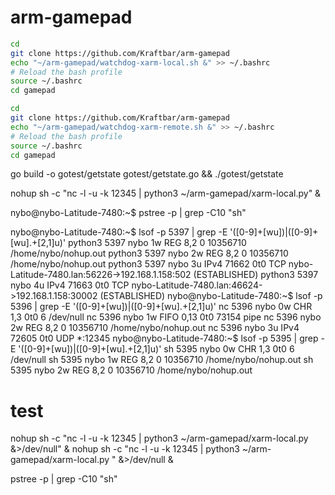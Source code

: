 # arm-gamepad

```sh
cd
git clone https://github.com/Kraftbar/arm-gamepad
echo "~/arm-gamepad/watchdog-xarm-local.sh &" >> ~/.bashrc
# Reload the bash profile
source ~/.bashrc
cd gamepad
```


```sh
cd
git clone https://github.com/Kraftbar/arm-gamepad
echo "~/arm-gamepad/watchdog-xarm-remote.sh &" >> ~/.bashrc
# Reload the bash profile
source ~/.bashrc
cd gamepad
```


go build -o gotest/getstate gotest/getstate.go && ./gotest/getstate









nohup sh -c "nc -l -u -k 12345 | python3 ~/arm-gamepad/xarm-local.py" &

nybo@nybo-Latitude-7480:~$ pstree -p  | grep -C10 "sh"

nybo@nybo-Latitude-7480:~$ lsof -p 5397 | grep -E '([0-9]+[wu])|([0-9]+[wu].+[2,1]u)'
python3 5397 nybo    1w   REG    8,2        0 10356710 /home/nybo/nohup.out
python3 5397 nybo    2w   REG    8,2        0 10356710 /home/nybo/nohup.out
python3 5397 nybo    3u  IPv4  71662      0t0      TCP nybo-Latitude-7480.lan:56226->192.168.1.158:502 (ESTABLISHED)
python3 5397 nybo    4u  IPv4  71663      0t0      TCP nybo-Latitude-7480.lan:46624->192.168.1.158:30002 (ESTABLISHED)
nybo@nybo-Latitude-7480:~$ lsof -p 5396 | grep -E '([0-9]+[wu])|([0-9]+[wu].+[2,1]u)'
nc      5396 nybo    0w   CHR    1,3      0t0        6 /dev/null
nc      5396 nybo    1w  FIFO   0,13      0t0    73154 pipe
nc      5396 nybo    2w   REG    8,2        0 10356710 /home/nybo/nohup.out
nc      5396 nybo    3u  IPv4  72605      0t0      UDP *:12345 
nybo@nybo-Latitude-7480:~$ lsof -p 5395 | grep -E '([0-9]+[wu])|([0-9]+[wu].+[2,1]u)'
sh      5395 nybo    0w   CHR    1,3      0t0        6 /dev/null
sh      5395 nybo    1w   REG    8,2        0 10356710 /home/nybo/nohup.out
sh      5395 nybo    2w   REG    8,2        0 10356710 /home/nybo/nohup.out






# test 
nohup sh -c "nc -l -u -k 12345 | python3 ~/arm-gamepad/xarm-local.py &>/dev/null" &
nohup sh -c "nc -l -u -k 12345 | python3 ~/arm-gamepad/xarm-local.py " &>/dev/null &

pstree -p  | grep -C10 "sh"


